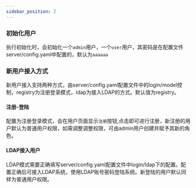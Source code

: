 ```yaml
---
sidebar_position: 2
---
```


### 初始化用户

执行初始化时，会初始化一个`admin`用户，一个`user`用户，其密码是在配置文件server/config.yaml中配置的，默认为`aaaaaa`

### 新用户接入方式

新用户接入支持两种方式，由server/config.yaml配置文件中的login/model控制，registry为注册登录模式，ldap为接入LDAP的方式。默认值为registry。

#### 注册-登陆

配置为注册登录模式，会在用户页面显示`注册`按钮,点击即可进行注册，新注册的用户默认为普通用户权限，如需调整调整权限，可由admin用户创建并赋予其新的角色。

#### LDAP接入用户

LDAP模式需要正确填写server/config.yaml配置文件中login/ldap下的配置。配置正确后可接入LDAP系统，使用LDAP账号密码登陆系统。新登陆的用户默认同样为普通用户权限。